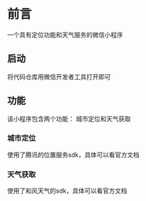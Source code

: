 # 前言

一个具有定位功能和天气服务的微信小程序

## 启动

将代码仓库用微信开发者工具打开即可

## 功能

该小程序包含两个功能： 城市定位和天气获取

### 城市定位

使用了腾讯的位置服务sdk，具体可以看官方文档

### 天气获取

使用了和风天气的sdk，具体可以看官方文档
